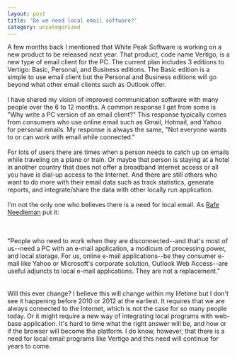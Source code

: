 ```yaml
---
layout: post
title: 'Do we need local email software?'
category: uncategorized
---
```


A few months back I mentioned that White Peak Software is working on a new product to be released next year.  That product, code name Vertigo, is a new type of email client for the PC.  The current plan includes 3 editions to Vertigo: Basic, Personal, and Business editions.  The Basic edition is a simple to use email client but the Personal and Business editions will go beyond what other email clients such as Outlook offer.<br /><br />I have shared my vision of improved communication software with many people over the 6 to 12 months.  A common response I get from some is "Why write a PC version of an email client?"  This response typically comes from consumers who use online email such as Gmail, Hotmail, and Yahoo for personal emails.  My response is always the same, "Not everyone wants to or can work with email while connected."<br /><br />For lots of users there are times when a person needs to catch up on emails while traveling on a plane or train.  Or maybe that person is staying at a hotel in another country that does not offer a broadband Internet access or all you have is dial-up access to the Internet.  And there are still others who want to do more with their email data such as track statistics, generate reports, and integrate/share the data with other locally run application.<br /><br />I'm not the only one who believes there is a need for local email.  As <a href="http://reviews.cnet.com/4520-3000_7-6361432-1.html?tag=nl.e501">Rafe Needleman</a> put it:<br /><br /><div class="quote"><br />"People who need to work when they are disconnected--and that's most of us--need a PC with an e-mail application, a modicum of processing power, and local storage. For us, online e-mail applications--be they consumer e-mail like Yahoo or Microsoft's corporate solution, Outlook Web Access--are useful adjuncts to local e-mail applications. They are not a replacement."<br /></div><br /><br />Will this ever change?  I believe this will change within my lifetime but I don't see it happening before 2010 or 2012 at the earliest.  It requires that we are always connected to the Internet, which is not the case for so many people today.  Or it might require a new way of integrating local programs with web-base application.  It's hard to time what the right answer will be, and how or if the browser will become the platform.  I do know, however, that there is a need for local email programs like Vertigo and this need will continue for years to come.
